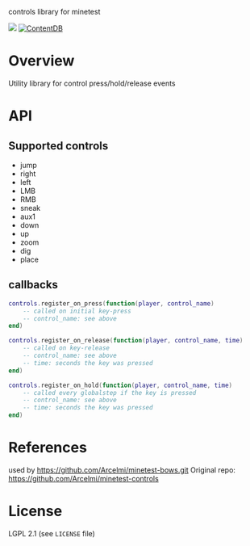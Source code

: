 
controls library for minetest

![](https://github.com/mt-mods/controls/workflows/luacheck/badge.svg)
[![ContentDB](https://content.minetest.net/packages/BuckarooBanzay/controls/shields/downloads/)](https://content.minetest.net/packages/BuckarooBanzay/controls/)

# Overview

Utility library for control press/hold/release events

# API

## Supported controls

* jump
* right
* left
* LMB
* RMB
* sneak
* aux1
* down
* up
* zoom
* dig
* place

## callbacks

```lua
controls.register_on_press(function(player, control_name)
	-- called on initial key-press
	-- control_name: see above
end)

controls.register_on_release(function(player, control_name, time)
	-- called on key-release
	-- control_name: see above
	-- time: seconds the key was pressed
end)

controls.register_on_hold(function(player, control_name, time)
	-- called every globalstep if the key is pressed
	-- control_name: see above
	-- time: seconds the key was pressed
end)
```


# References

used by https://github.com/Arcelmi/minetest-bows.git
Original repo: https://github.com/Arcelmi/minetest-controls

# License

LGPL 2.1 (see `LICENSE` file)
